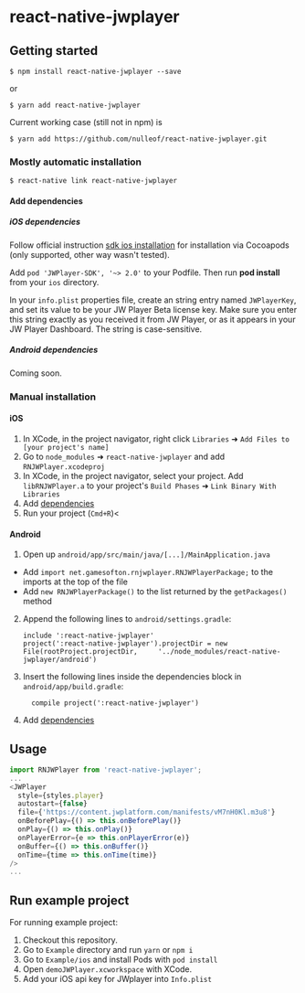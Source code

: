 
# react-native-jwplayer

## Getting started

`$ npm install react-native-jwplayer --save`

or

`$ yarn add react-native-jwplayer`

Current working case (still not in npm) is

`$ yarn add https://github.com/nulleof/react-native-jwplayer.git`

### Mostly automatic installation

`$ react-native link react-native-jwplayer`

#### Add dependencies

##### iOS dependencies
Follow official instruction [sdk ios installation](https://developer.jwplayer.com/sdk/ios/docs/developer-guide/intro/getting-started/) for installation via Cocoapods (only supported, other way wasn't tested).

Add `pod 'JWPlayer-SDK', '~> 2.0'` to your Podfile.
Then run **pod install** from your `ios` directory.

In your `info.plist` properties file, create an string entry named `JWPlayerKey`, and set its value to be your JW Player Beta license key. Make sure you enter this string exactly as you received it from JW Player, or as it appears in your JW Player Dashboard. The string is case-sensitive.

##### Android dependencies
Coming soon.

### Manual installation


#### iOS

1. In XCode, in the project navigator, right click `Libraries` ➜ `Add Files to [your project's name]`
2. Go to `node_modules` ➜ `react-native-jwplayer` and add `RNJWPlayer.xcodeproj`
3. In XCode, in the project navigator, select your project. Add `libRNJWPlayer.a` to your project's `Build Phases` ➜ `Link Binary With Libraries`
4. Add [dependencies](#ios-dependencies)
5. Run your project (`Cmd+R`)<

#### Android

1. Open up `android/app/src/main/java/[...]/MainApplication.java`
  - Add `import net.gamesofton.rnjwplayer.RNJWPlayerPackage;` to the imports at the top of the file
  - Add `new RNJWPlayerPackage()` to the list returned by the `getPackages()` method
2. Append the following lines to `android/settings.gradle`:
  	```
  	include ':react-native-jwplayer'
  	project(':react-native-jwplayer').projectDir = new File(rootProject.projectDir, 	'../node_modules/react-native-jwplayer/android')
  	```
3. Insert the following lines inside the dependencies block in `android/app/build.gradle`:
  	```
      compile project(':react-native-jwplayer')
  	```
4. Add [dependencies](#android-dependencies)

## Usage
```javascript
import RNJWPlayer from 'react-native-jwplayer';
...
<JWPlayer
  style={styles.player}
  autostart={false}
  file={'https://content.jwplatform.com/manifests/vM7nH0Kl.m3u8'}
  onBeforePlay={() => this.onBeforePlay()}
  onPlay={() => this.onPlay()}
  onPlayerError={e => this.onPlayerError(e)}
  onBuffer={() => this.onBuffer()}
  onTime={time => this.onTime(time)}
/>
...
```

## Run example project

For running example project:

1. Checkout this repository.
2. Go to `Example` directory and run `yarn` or `npm i`
3. Go to `Example/ios` and install Pods with `pod install`
4. Open `demoJWPlayer.xcworkspace` with XCode.
5. Add your iOS api key for JWplayer into `Info.plist`
